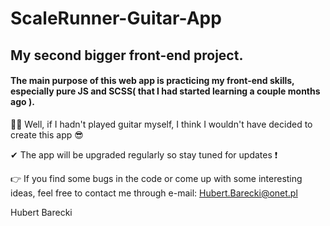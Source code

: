 # ScaleRunner-Guitar-App
## My second bigger front-end project.

#### The main purpose of this web app is practicing my front-end skills, especially pure JS and SCSS( that I had started learning a couple months ago ).

🎸🎸 Well, if I hadn't played guitar myself, I think I wouldn't have decided to create this app 😎 

✔ The app will be upgraded regularly so stay tuned for updates ❗

👉 If you find some bugs in the code or come up with some interesting ideas, feel free to contact me through e-mail: Hubert.Barecki@onet.pl 




Hubert Barecki
